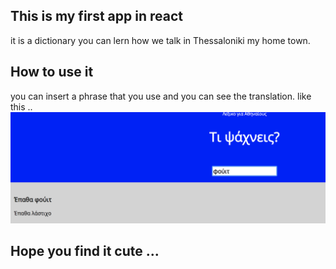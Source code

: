 
## This is my first app in react

it is a dictionary you can lern how we talk in Thessaloniki my home town.

## How to use it

you  can insert a phrase that you use and you can see the translation.
like this ..
![whats fouit](https://github.com/amaliathess/Thess-Dictionary/blob/master/images_for_read_me/fouit.png)

## Hope you find it cute ...
